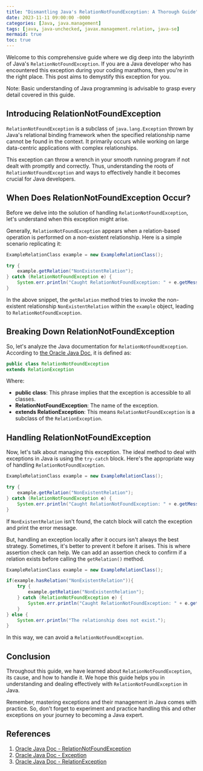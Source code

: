 ```yaml
---
title: "Dismantling Java's RelationNotFoundException: A Thorough Guide"
date: 2023-11-11 09:00:00 -0000
categories: [Java, java.management]
tags: [java, java-unchecked, javax.management.relation, java-se]
mermaid: true
toc: true
---
```



Welcome to this comprehensive guide where we dig deep into the labyrinth of Java's `RelationNotFoundException`. If you are a Java developer who has encountered this exception during your coding marathons, then you're in the right place. This post aims to demystify this exception for you. 

Note: Basic understanding of Java programming is advisable to grasp every detail covered in this guide.

## Introducing RelationNotFoundException

`RelationNotFoundException` is a subclass of `java.lang.Exception` thrown by Java's relational binding framework when the specified relationship name cannot be found in the context. It primarily occurs while working on large data-centric applications with complex relationships.

This exception can throw a wrench in your smooth running program if not dealt with promptly and correctly. Thus, understanding the roots of `RelationNotFoundException` and ways to effectively handle it becomes crucial for Java developers.

## When Does RelationNotFoundException Occur? 

Before we delve into the solution of handling `RelationNotFoundException`, let's understand when this exception might arise.

Generally, `RelationNotFoundException` appears when a relation-based operation is performed on a non-existent relationship. Here is a simple scenario replicating it:

```java 
ExampleRelationClass example = new ExampleRelationClass();

try {
    example.getRelation("NonExistentRelation");
} catch (RelationNotFoundException e) {
    System.err.println("Caught RelationNotFoundException: " + e.getMessage());
}
```
In the above snippet, the `getRelation` method tries to invoke the non-existent relationship `NonExistentRelation` within the `example` object, leading to `RelationNotFoundException`.

## Breaking Down RelationNotFoundException

So, let's analyze the Java documentation for `RelationNotFoundException`. According to [the Oracle Java Doc](https://docs.oracle.com/javase/7/docs/api/javax/management/relation/RelationNotFoundException.html), it is defined as:

```java
public class RelationNotFoundException 
extends RelationException
```
Where:

- **public class**: This phrase implies that the exception is accessible to all classes.
- **RelationNotFoundException**: The name of the exception.
- **extends RelationException**: This means `RelationNotFoundException` is a subclass of the `RelationException`.

## Handling RelationNotFoundException

Now, let's talk about managing this exception. The ideal method to deal with exceptions in Java is using the `try-catch` block. Here's the appropriate way of handling `RelationNotFoundException`.

```java
ExampleRelationClass example = new ExampleRelationClass();

try {
    example.getRelation("NonExistentRelation");
} catch (RelationNotFoundException e) {
    System.err.println("Caught RelationNotFoundException: " + e.getMessage());
}
```
If `NonExistentRelation` isn't found, the catch block will catch the exception and print the error message.

But, handling an exception locally after it occurs isn't always the best strategy. Sometimes, it's better to prevent it before it arises. This is where assertion check can help. We can add an assertion check to confirm if a relation exists before calling the `getRelation()` method.

```java
ExampleRelationClass example = new ExampleRelationClass();

if(example.hasRelation("NonExistentRelation")){
    try {
        example.getRelation("NonExistentRelation");
    } catch (RelationNotFoundException e) {
        System.err.println("Caught RelationNotFoundException: " + e.getMessage());
    }
} else {
    System.err.println("The relationship does not exist.");
}
```
In this way, we can avoid a `RelationNotFoundException`.

## Conclusion

Throughout this guide, we have learned about `RelationNotFoundException`, its cause, and how to handle it. We hope this guide helps you in understanding and dealing effectively with `RelationNotFoundException` in Java. 

Remember, mastering exceptions and their management in Java comes with practice. So, don't forget to experiment and practice handling this and other exceptions on your journey to becoming a Java expert. 

## References
1. [Oracle Java Doc - RelationNotFoundException](https://docs.oracle.com/javase/7/docs/api/javax/management/relation/RelationNotFoundException.html)
2. [Oracle Java Doc - Exception](https://docs.oracle.com/javase/7/docs/api/java/lang/Exception.html)
3. [Oracle Java Doc - RelationException](https://docs.oracle.com/javase/7/docs/api/javax/management/relation/RelationException.html)